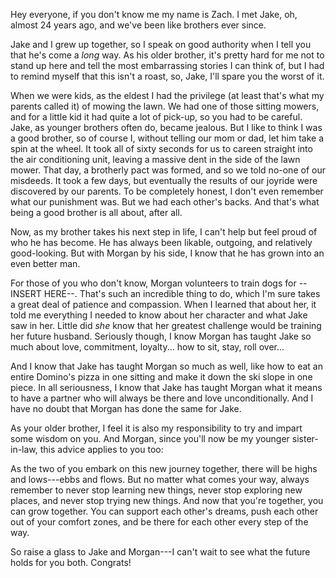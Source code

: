 
Hey everyone, if you don't know me my name is Zach. I met Jake, oh, almost 24 years ago, and we've been like brothers ever since.

Jake and I grew up together, so I speak on good authority when I tell you that he's come a *long* way. As his older brother, it's pretty hard for me not to stand up here and tell the most embarrassing stories I can think of, but I had to remind myself that this isn't a roast, so, Jake, I'll spare you the worst of it.

When we were kids, as the eldest I had the privilege (at least that's what my parents called it) of mowing the lawn. We had one of those sitting mowers, and for a little kid it had quite a lot of pick-up, so you had to be careful. Jake, as younger brothers often do, became jealous. But I like to think I was a good brother, so of course I, without telling our mom or dad, let him take a spin at the wheel. It took all of sixty seconds for us to careen straight into the air conditioning unit, leaving a massive dent in the side of the lawn mower. That day, a brotherly pact was formed, and so we told no-one of our misdeeds. It took a few days, but eventually the results of our joyride were discovered by our parents. To be completely honest, I don't even remember what our punishment was. But we had each other's backs. And that's what being a good brother is all about, after all.

Now, as my brother takes his next step in life, I can't help but feel proud of who he has become. He has always been likable, outgoing, and relatively good-looking. But with Morgan by his side, I know that he has grown into an even better man. 

For those of you who don't know, Morgan volunteers to train dogs for --INSERT HERE--. That's such an incredible thing to do, which I'm sure takes a great deal of patience and compassion. When I learned that about her, it told me everything I needed to know about her character and what Jake saw in her. Little did *she* know that her greatest challenge would be training her future husband. Seriously though, I know Morgan has taught Jake so much about love, commitment, loyalty... how to sit, stay, roll over...

And I know that Jake has taught Morgan so much as well, like how to eat an entire Domino's pizza in one sitting and make it down the ski slope in one piece. In all seriousness, I know that Jake has taught Morgan what it means to have a partner who will always be there and love unconditionally. And I have no doubt that Morgan has done the same for Jake.

As your older brother, I feel it is also my responsibility to try and impart some wisdom on you. And Morgan, since you'll now be my younger sister-in-law, this advice applies to you too:

As the two of you embark on this new journey together, there will be highs and lows---ebbs and flows. But no matter what comes your way, always remember to never stop learning new things, never stop exploring new places, and never stop trying new things. And now that you're together, you can grow together. You can support each other's dreams, push each other out of your comfort zones, and be there for each other every step of the way.

So raise a glass to Jake and Morgan---I can't wait to see what the future holds for you both. Congrats!
